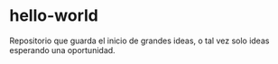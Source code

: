 # hello-world
Repositorio que guarda el inicio de grandes ideas, o tal vez solo ideas esperando una oportunidad.

